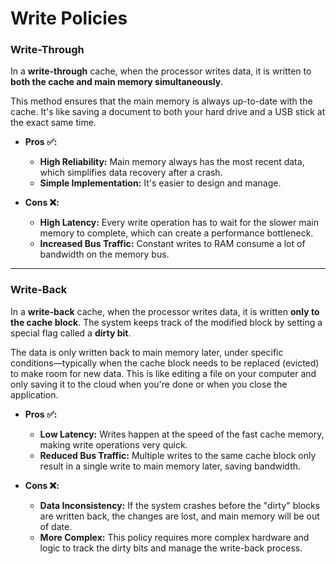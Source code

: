# Write Policies

### Write-Through
In a **write-through** cache, when the processor writes data, it is written to **both the cache and main memory simultaneously**.

This method ensures that the main memory is always up-to-date with the cache. It's like saving a document to both your hard drive and a USB stick at the exact same time.

* **Pros ✅:**
    * **High Reliability:** Main memory always has the most recent data, which simplifies data recovery after a crash.
    * **Simple Implementation:** It's easier to design and manage.

* **Cons ❌:**
    * **High Latency:** Every write operation has to wait for the slower main memory to complete, which can create a performance bottleneck.
    * **Increased Bus Traffic:** Constant writes to RAM consume a lot of bandwidth on the memory bus.

***

### Write-Back
In a **write-back** cache, when the processor writes data, it is written **only to the cache block**. The system keeps track of the modified block by setting a special flag called a **dirty bit**.

The data is only written back to main memory later, under specific conditions—typically when the cache block needs to be replaced (evicted) to make room for new data. This is like editing a file on your computer and only saving it to the cloud when you're done or when you close the application.

* **Pros ✅:**
    * **Low Latency:** Writes happen at the speed of the fast cache memory, making write operations very quick.
    * **Reduced Bus Traffic:** Multiple writes to the same cache block only result in a single write to main memory later, saving bandwidth.

* **Cons ❌:**
    * **Data Inconsistency:** If the system crashes before the "dirty" blocks are written back, the changes are lost, and main memory will be out of date.
    * **More Complex:** This policy requires more complex hardware and logic to track the dirty bits and manage the write-back process.
